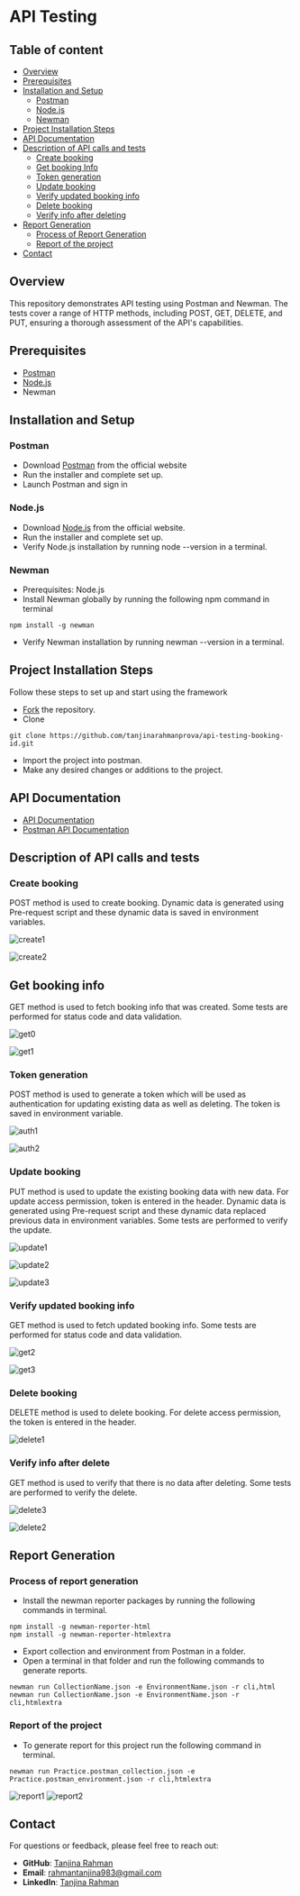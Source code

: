 
# API Testing


## Table of content
- [Overview](#overview)
- [Prerequisites](#prerequisites)
- [Installation and Setup](#installation-and-setup)
    - [Postman](#postman)
    - [Node.js](#node.js)
    - [Newman](#newman)
- [Project Installation Steps](#project-installation-steps)
- [API Documentation](#api-documentation)
- [Description of API calls and tests](#description-of-api-calls-and-tests)
    - [Create booking](#create-booking)
    - [Get booking Info](#get-booking-info)
    - [Token generation](#token-generation)
    - [Update booking](#update-booking)
    - [Verify updated booking info](#verify-updated-booking-info)
    - [Delete booking](#delete-booking)
    - [Verify info after deleting](#verify-info-after-deleting)
- [Report Generation](#report-generation)
    - [Process of Report Generation](#process-of-report-generation)
    - [Report of the project](#report-of-the-project)
- [Contact](#contact)

## Overview
This repository demonstrates API testing using Postman and Newman. The tests cover a range of HTTP methods, including POST, GET, DELETE, and PUT, ensuring a thorough assessment of the API's capabilities.



## Prerequisites
- [Postman](https://www.postman.com/downloads/)
- [Node.js](https://nodejs.org/en/download/package-manager)
- Newman


## Installation and Setup
### Postman
- Download [Postman](https://www.postman.com/downloads/) from the official website
- Run the installer and complete set up.
- Launch Postman and sign in
### Node.js
- Download [Node.js](https://nodejs.org/en/download/package-manager) from the official website.
- Run the installer and complete set up.
- Verify Node.js installation by running node --version in a terminal.
### Newman
- Prerequisites: Node.js
- Install Newman globally by running the following npm command in terminal
```
npm install -g newman

```
- Verify Newman installation by running newman --version in a terminal.

## Project Installation Steps
Follow these steps to set up and start using the framework

- [Fork](https://github.com/tanjinarahmanprova/api-testing-booking-id.git) the repository.
- Clone
```
git clone https://github.com/tanjinarahmanprova/api-testing-booking-id.git
```
- Import the project into postman.
- Make any desired changes or additions to the project.

## API Documentation
- [API Documentation](https://restful-booker.herokuapp.com/apidoc/index.html)
- [Postman API Documentation](https://documenter.getpostman.com/view/32325704/2sA3QmDEV6)

## Description of API calls and tests
### Create booking
POST method is used to create booking. Dynamic data is generated using Pre-request script and these dynamic data is saved in environment variables.

![create1](https://github.com/tanjinarahmanprova/api-testing-booking-id/assets/129376867/17c06c2f-9253-45b2-9504-137583f0a6e1)

![create2](https://github.com/tanjinarahmanprova/api-testing-booking-id/assets/129376867/8eb3c10e-6b1e-4cb9-821d-1b1a224b6b42)

## Get booking info
GET method is used to fetch booking info that was created. Some tests are performed for status code and data validation.

![get0](https://github.com/tanjinarahmanprova/api-testing-booking-id/assets/129376867/a088ff01-82cb-4caa-b48b-5a7b604b8c8d)

![get1](https://github.com/tanjinarahmanprova/api-testing-booking-id/assets/129376867/9ebc14ff-ff4a-495c-ae19-64a8d413a0cd)

### Token generation
POST method is used to generate a token which will be used as authentication for updating existing data as well as deleting. The token is saved in environment variable.

![auth1](https://github.com/tanjinarahmanprova/api-testing-booking-id/assets/129376867/5d7dfa40-6708-43ac-b712-e09ff72da7b7)

![auth2](https://github.com/tanjinarahmanprova/api-testing-booking-id/assets/129376867/31dd8b75-f23e-41cd-b052-3d7fc7315bd8)

### Update booking
PUT method is used to update the existing booking data with new data. For update access permission, token is entered in the header. Dynamic data is generated using Pre-request script and these dynamic data replaced previous data in environment variables. Some tests are performed to verify the update.

![update1](https://github.com/tanjinarahmanprova/api-testing-booking-id/assets/129376867/2d876472-2e7b-4af8-8d11-708ebda742b9)

![update2](https://github.com/tanjinarahmanprova/api-testing-booking-id/assets/129376867/4ff39615-9027-431d-ae6c-f09453666865)

![update3](https://github.com/tanjinarahmanprova/api-testing-booking-id/assets/129376867/dbf99b79-5a85-4830-a859-622f0a1b209a)

### Verify updated booking info
GET method is used to fetch updated booking info. Some tests are performed for status code and data validation.

![get2](https://github.com/tanjinarahmanprova/api-testing-booking-id/assets/129376867/c645a2a0-d733-4ad8-9c4a-14b799d4f87c)

![get3](https://github.com/tanjinarahmanprova/api-testing-booking-id/assets/129376867/21363208-8a88-4e6e-b6ee-4404f7694885)

### Delete booking
DELETE method is used to delete booking. For delete access permission, the token is entered in the header.

![delete1](https://github.com/tanjinarahmanprova/api-testing-booking-id/assets/129376867/85f38b2a-498c-4dbd-8dce-cd9cc4848575)


### Verify info after delete
GET method is used to verify that there is no data after deleting. Some tests are performed to verify the delete.

![delete3](https://github.com/tanjinarahmanprova/api-testing-booking-id/assets/129376867/699331b7-e5bf-495a-8ad7-c0e1e750c1f5)

![delete2](https://github.com/tanjinarahmanprova/api-testing-booking-id/assets/129376867/49c1058a-f147-461e-b98e-87b53c0531a5)

## Report Generation
### Process of report generation
- Install the newman reporter packages by running the following commands in terminal.
```
npm install -g newman-reporter-html
npm install -g newman-reporter-htmlextra

```
- Export collection and environment from Postman in a folder.
- Open a terminal in that folder and run the following commands to generate reports.

```
newman run CollectionName.json -e EnvironmentName.json -r cli,html
newman run CollectionName.json -e EnvironmentName.json -r cli,htmlextra

```

### Report of the project
- To generate report for this project run the following command in terminal.
```
newman run Practice.postman_collection.json -e Practice.postman_environment.json -r cli,htmlextra
```
![report1](https://github.com/tanjinarahmanprova/api-testing-booking-id/assets/129376867/bf742912-a0b4-4e12-b2f6-f55d1e2d0ee9)
![report2](https://github.com/tanjinarahmanprova/api-testing-booking-id/assets/129376867/8cf745f2-c997-423f-b76e-5ca9323e3e0c)


## Contact
For questions or feedback, please feel free to reach out:
- **GitHub**: [Tanjina Rahman](https://github.com/tanjinarahmanprova)
- **Email**: [rahmantanjina983@gmail.com](mailto:rahmantanjina983@gmail.com)
- **LinkedIn**: [Tanjina Rahman](https://www.linkedin.com/in/tanjina-rahman-a53662191/)


